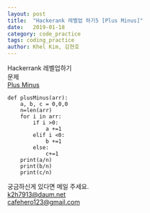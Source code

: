 ```yaml
---
layout: post
title:  "Hackerank 레벨업 하기5 [Plus Minus]"
date:   2019-01-18
category: code_practice
tags: coding_practice
author: Khel Kim, 김현호
---
```


Hackerrank 레벨업하기  
문제  
[Plus Minus](https://www.hackerrank.com/challenges/plus-minus/problem)

~~~
def plusMinus(arr):
    a, b, c = 0,0,0
    n=len(arr)
    for i in arr:
        if i >0:
            a +=1
        elif i <0:
            b +=1
        else:
            c+=1
    print(a/n)
    print(b/n)
    print(c/n)
~~~

궁금하신게 있다면 메일 주세요.  
k2h7913@daum.net  
cafehero123@gmail.com
